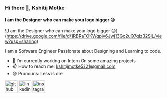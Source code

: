### Hi there 👋, Kshitij Motke
#### I am the Designer who can make your logo bigger 😉
![I am the Designer who can make your logo bigger 😉]
(https://drive.google.com/file/d/1RBRaFOKWqpiv6Jwj13Gc2uQ7qIz32SiL/view?usp=sharing)

I am a Software Engineer Passionate about Designing and Learning to code.

- 🔭 I’m currently working on Intern On some amazing projects  
- 📫 How to reach me: kshitijmotke5321@gmail.com 
- 😄 Pronouns: Less is ore 


[<img src='https://cdn.jsdelivr.net/npm/simple-icons@3.0.1/icons/github.svg' alt='github' height='40'>](https://github.com/kmotke)  [<img src='https://cdn.jsdelivr.net/npm/simple-icons@3.0.1/icons/linkedin.svg' alt='linkedin' height='40'>](https://www.linkedin.com/in/https://www.linkedin.com/in/kshitij-motke//)  [<img src='https://cdn.jsdelivr.net/npm/simple-icons@3.0.1/icons/instagram.svg' alt='instagram' height='40'>](https://www.instagram.com/https://www.instagram.com/kshitij_motke//)  



<!--
**kmotke/kmotke** is a ✨ _special_ ✨ repository because its `README.md` (this file) appears on your GitHub profile.

Here are some ideas to get you started:

- 🔭 I’m currently working on ...
- 🌱 I’m currently learning ...
- 👯 I’m looking to collaborate on ...
- 🤔 I’m looking for help with ...
- 💬 Ask me about ...
- 📫 How to reach me: ...
- 😄 Pronouns: ...
- ⚡ Fun fact: ...
-->
